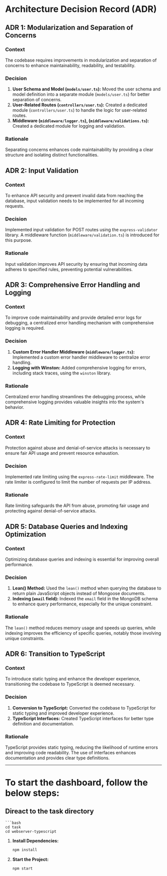 # Architecture Decision Record (ADR)

## ADR 1: Modularization and Separation of Concerns

### Context

The codebase requires improvements in modularization and separation of concerns to enhance maintainability, readability, and testability.

### Decision

1. **User Schema and Model (`models/user.ts`):** Moved the user schema and model definition into a separate module (`models/user.ts`) for better separation of concerns.
2. **User-Related Routes (`controllers/user.ts`):** Created a dedicated module (`controllers/user.ts`) to handle the logic for user-related routes.
3. **Middleware (`middleware/logger.ts`), (`middleware/validations.ts`):** Created a dedicated module for logging and validation.

### Rationale

Separating concerns enhances code maintainability by providing a clear structure and isolating distinct functionalities.

## ADR 2: Input Validation

### Context

To enhance API security and prevent invalid data from reaching the database, input validation needs to be implemented for all incoming requests.

### Decision

Implemented input validation for POST routes using the `express-validator` library. A middleware function (`middleware/validation.ts`) is introduced for this purpose.

### Rationale

Input validation improves API security by ensuring that incoming data adheres to specified rules, preventing potential vulnerabilities.

## ADR 3: Comprehensive Error Handling and Logging

### Context

To improve code maintainability and provide detailed error logs for debugging, a centralized error handling mechanism with comprehensive logging is required.

### Decision

1. **Custom Error Handler Middleware (`middleware/logger.ts`):** Implemented a custom error handler middleware to centralize error handling.
2. **Logging with Winston:** Added comprehensive logging for errors, including stack traces, using the `winston` library.

### Rationale

Centralized error handling streamlines the debugging process, while comprehensive logging provides valuable insights into the system's behavior.

## ADR 4: Rate Limiting for Protection

### Context

Protection against abuse and denial-of-service attacks is necessary to ensure fair API usage and prevent resource exhaustion.

### Decision

Implemented rate limiting using the `express-rate-limit` middleware. The rate limiter is configured to limit the number of requests per IP address.

### Rationale

Rate limiting safeguards the API from abuse, promoting fair usage and protecting against denial-of-service attacks.

## ADR 5: Database Queries and Indexing Optimization

### Context

Optimizing database queries and indexing is essential for improving overall performance.

### Decision

1. **Lean() Method:** Used the `lean()` method when querying the database to return plain JavaScript objects instead of Mongoose documents.
2. **Indexing (`email` field):** Indexed the `email` field in the MongoDB schema to enhance query performance, especially for the unique constraint.

### Rationale

The `lean()` method reduces memory usage and speeds up queries, while indexing improves the efficiency of specific queries, notably those involving unique constraints.

## ADR 6: Transition to TypeScript

### Context

To introduce static typing and enhance the developer experience, transitioning the codebase to TypeScript is deemed necessary.

### Decision

1. **Conversion to TypeScript:** Converted the codebase to TypeScript for static typing and improved developer experience.
2. **TypeScript Interfaces:** Created TypeScript interfaces for better type definition and documentation.

### Rationale

TypeScript provides static typing, reducing the likelihood of runtime errors and improving code readability. The use of interfaces enhances documentation and provides clear type definitions.

---

# To start the dashboard, follow the below steps:

## **Direact to the task directory**
    ```bash
    cd task
    cd webserver-typescript

1. **Install Dependencies:**
   ```bash
   npm install
2. **Start the Project:**
   ```bash
   npm start

